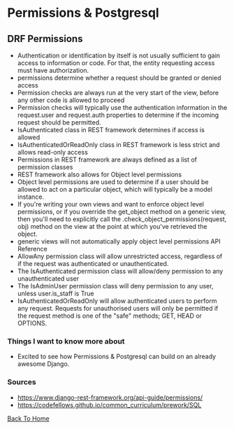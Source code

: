 # Permissions & Postgresql

## DRF Permissions

- Authentication or identification by itself is not usually sufficient to gain access to information or code. For that, the entity requesting access must have authorization.
- permissions determine whether a request should be granted or denied access
- Permission checks are always run at the very start of the view, before any other code is allowed to proceed
- Permission checks will typically use the authentication information in the request.user and request.auth properties to determine if the incoming request should be permitted.
- IsAuthenticated class in REST framework determines if access is allowed
- IsAuthenticatedOrReadOnly class in REST framework is less strict and allows read-only access
- Permissions in REST framework are always defined as a list of permission classes
- REST framework also allows for Object level permissions
- Object level permissions are used to determine if a user should be allowed to act on a particular object, which will typically be a model instance.
- If you're writing your own views and want to enforce object level permissions, or if you override the get_object method on a generic view, then you'll need to explicitly call the .check_object_permissions(request, obj) method on the view at the point at which you've retrieved the object.
- generic views will not automatically apply object level permissions API Reference
- AllowAny permission class will allow unrestricted access, regardless of if the request was authenticated or unauthenticated.
- The IsAuthenticated permission class will allow/deny permission to any unauthenticated user
- The IsAdminUser permission class will deny permission to any user, unless user.is_staff is True
- IsAuthenticatedOrReadOnly will allow authenticated users to perform any request. Requests for unauthorised users will only be permitted if the request method is one of the "safe" methods; GET, HEAD or OPTIONS.

### Things I want to know more about

- Excited to see how Permissions & Postgresql can build on an already awesome Django.

### Sources

- <https://www.django-rest-framework.org/api-guide/permissions/>
- <https://codefellows.github.io/common_curriculum/prework/SQL>

[Back To Home](../README.md)